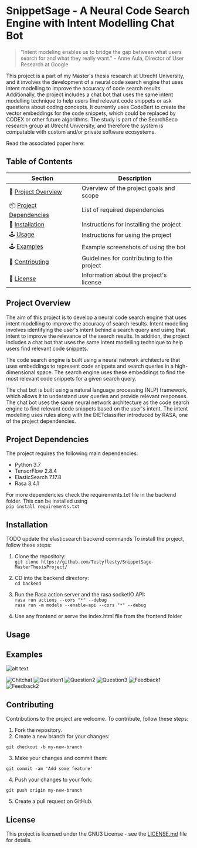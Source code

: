 # SnippetSage - A Neural Code Search Engine with Intent Modelling Chat Bot

> "Intent modeling enables us to bridge the gap between what users search for and what they really want." - Anne Aula, Director of User Research at Google

This project is a part of my Master's thesis research at Utrecht University, and it involves the development of a neural code search engine that uses intent modelling to improve the accuracy of code search results. Additionally, the project includes a chat bot that uses the same intent modelling technique to help users find relevant code snippets or ask questions about coding concepts. It currently uses CodeBert to create the vector embeddings for the code snippets, which could be replaced by CODEX or other future algorithms. The study is part of the SearchSeco research group at Utrecht University, and therefore the system is compatable with custom and/or private software ecosystems.


Read the associated paper here: 



## Table of Contents

| Section              | Description                              
| ---------------------| ----------------------------------------
|📝 [Project Overview](#project-overview)    | Overview of the project goals and scope   
|📦 [Project Dependencies](#project-dependencies) | List of required dependencies            
|🚀 [Installation](#installation)         | Instructions for installing the project 
|🕹️ [Usage](#usage)                | Instructions for using the project      
|🕹️ [Examples](#examples)                | Example screenshots of using the bot      
|🤝 [Contributing](#contributing)         | Guidelines for contributing to the project 
|📜 [License](#license)              | Information about the project's license  

## Project Overview

The aim of this project is to develop a neural code search engine that uses intent modelling to improve the accuracy of search results. Intent modelling involves identifying the user's intent behind a search query and using that intent to improve the relevance of the search results. In addition, the project includes a chat bot that uses the same intent modelling technique to help users find relevant code snippets.

The code search engine is built using a neural network architecture that uses embeddings to represent code snippets and search queries in a high-dimensional space. The search engine uses these embeddings to find the most relevant code snippets for a given search query.

The chat bot is built using a natural language processing (NLP) framework, which allows it to understand user queries and provide relevant responses. The chat bot uses the same neural network architecture as the code search engine to find relevant code snippets based on the user's intent. The intent modelling uses rules along with the DIETclassifier introduced by RASA, one of the project dependencies.

## Project Dependencies

The project requires the following main dependencies:

- Python 3.7
- TensorFlow 2.8.4
- ElasticSearch 7.17.8
- Rasa 3.4.1

For more dependencies check the requirements.txt file in the backend folder. This can be installed using <br/>
`pip install requirements.txt`


## Installation
TODO update the elasticsearch backend commands
To install the project, follow these steps:

1. Clone the repository:  
`git clone https://github.com/Testyflesty/SnippetSage-MasterThesisProject/`

2. CD into the backend directory:  
`cd backend`

3. Run the Rasa action server and the rasa socketIO API:  
`rasa run actions --cors "*" --debug`  
`rasa run -m models --enable-api --cors "*" --debug`
  
4. Use any frontend or serve the index.html file from the frontend folder


## Usage

## Examples

![alt text](https://github.com/[username]/MasterThesisProject/blob/[branch]/image.jpg?raw=true)

![Chitchat](https://github.com/Testyflesty/[reponame]/blob/[branch]/image.jpg?raw=true "SnippetSage ChitChat")
![Question1](https://github.com/Testyflesty/SnippetSage-MasterThesisProject/master/screenshots/Question1.png?raw=true "SnippetSage Asking a code question")
![Question2](https://github.com/Testyflesty/SnippetSage-MasterThesisProject/master/screenshots/Question2.png?raw=true "SnippetSage Asking a code question")
![Question3](https://github.com/Testyflesty/SnippetSage-MasterThesisProject/master/screenshots/Question3.png?raw=true "SnippetSage Asking a code question")
![Feedback1](https://github.com/Testyflesty/SnippetSage-MasterThesisProject/master/screenshots/Feedback1.png?raw=true "SnippetSage Giving feedback")
![Feedback2](https://github.com/Testyflesty/SnippetSage-MasterThesisProject/master/screenshots/Feedback2.png?raw=true "SnippetSage Giving feedback")


## Contributing

Contributions to the project are welcome. To contribute, follow these steps:

1. Fork the repository.  
2. Create a new branch for your changes:  

`git checkout -b my-new-branch`  


3. Make your changes and commit them:  

`git commit -am 'Add some feature'`  


4. Push your changes to your fork:  

`git push origin my-new-branch`  


5. Create a pull request on GitHub.  

## License
This project is licensed under the GNU3 License - see the [LICENSE.md](LICENSE.md) file for details.

